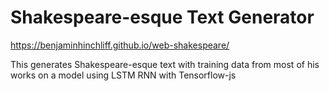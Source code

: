 # Shakespeare-esque Text Generator

https://benjaminhinchliff.github.io/web-shakespeare/

This generates Shakespeare-esque text with training data from
most of his works on a model using LSTM RNN with Tensorflow-js
